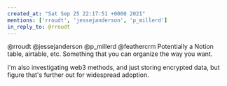 ```yaml
---
created_at: "Sat Sep 25 22:17:51 +0000 2021"
mentions: ['rroudt', 'jessejanderson', 'p_millerd']
in_reply_to: @rroudt
---
```


@rroudt @jessejanderson @p_millerd @feathercrm Potentially a Notion table, airtable, etc. Something that you can organize the way you want.

I'm also investigating web3 methods, and just storing encrypted data, but figure that's further out for widespread adoption.